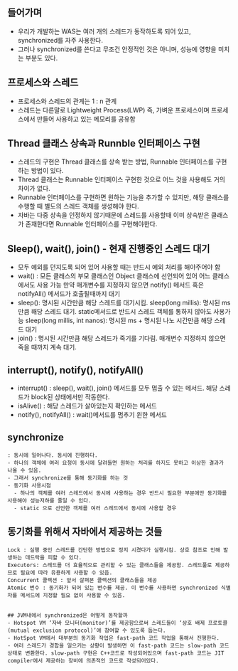 ## 들어가며
 - 우리가 개발하는 WAS는 여러 개의 스레드가 동작하도록 되어 있고, synchronized를 자주 사용한다.
 - 그러나 synchronized를 쓴다고 무조건 안정적인 것은 아니며, 성능에 영향을 미치는 부분도 있다. 
 
 ## 프로세스와 스레드 
 - 프로세스와 스레드의 관계는 1 : n 관계
 - 스레드는 다른말로 Lightweight Process(LWP) 즉, 가벼운 프로세스이며 프로세스에서 만들어 사용하고 있는 메모리를 공유함
 
 ## Thread 클래스 상속과 Runnble 인터페이스 구현
 - 스레드의 구현은 Thread 클래스를 상속 받는 방법, Runnable 인터페이스를 구현하는 방법이 있다.
 - Thread 클래스는 Runnable 인터페이스 구현한 것으로 어느 것을 사용해도 거의 차이가 없다.
 - Runnable 인터페이스를 구현하면 원하는 기능을 추가할 수 있지만, 해당 클래스를 수행할 때 별도의 스레드 객체를 생성해야 한다. 
 - 자바는 다중 상속을 인정하지 않기때문에 스레드를 사용할때 이미 상속받은 클래스가 존재한다면 Runnable 인터페이스를 구현해야한다. 
 
 
 
 ## Sleep(), wait(), join() - 현재 진행중인 스레드 대기
  - 모두 예외를 던지도록 되어 있어 사용할 때는 반드시 예외 처리를 해야주어야 함
  - wait() : 모든 클래스의 부모 클래스인 Object 클래스에 선언되어 있어 어느 클래스에서도 사용 가능
             만약 매개변수를 지정하지 않으면 notify() 메서드 혹은 notifyAll() 메서드가 호출될때까지 대기
  - sleep(): 명시된 시간만큼 해당 스레드를 대기시킴. 
    sleep(long millis): 명시된 ms만큼 해당 스레드 대기. static메서드로 반드시 스레드 객체를 통하지 않아도 사용가능
    sleep(long millis, int nanos): 명시된 ms + 명시된 나노 시간만큼 해당 스레드 대기 
  - join() : 명시된 시간만큼 해당 스레드가 죽기를 기다림. 매개변수 지정하지 않으면 죽을 때까지 계속 대기.
  
 ## interrupt(), notify(), notifyAll()
  - interrupt() : sleep(), wait(), join() 메서드를 모두 멈출 수 있는 메서드. 해당 스레드가 block된 상태에서만 작동한다. 
  - isAlive() : 해당 스레드가 살아있는지 확인하는 메서드
  - notify(), notifyAll() : wait()메서드를 멈추기 윈한 메서드
    
    
 ## synchronize
    : 동시에 일어나다. 동시에 진행하다.
    - 하나의 객체에 여러 요청이 동시에 달려들면 원하는 처리를 하지도 못하고 이상한 결과가 나올 수 있음. 
    - 그래서 synchronize를 통해 동기화를 하는 것 
    - 동기화 사용시점 
      - 하나의 객체를 여러 스레드에서 동시에 사용하는 경우 반드시 필요한 부분에만 동기화를 사용해야 성능저하를 줄일 수 있다. 
      - static 으로 선언한 객체를 여러 스레드에서 동시에 사용할 경우 
      
 ## 동기화를 위해서 자바에서 제공하는 것들 
    Lock : 실행 중인 스레드를 간단한 방법으로 정지 시켰다가 실행시킴. 상호 참조로 인해 발생하는 데드락을 피할 수 있다.
    Executors: 스레드를 더 효율적으로 관리할 수 있는 클래스들을 제공함. 스레드풀로 제공하므로 필요에 따라 유용하게 사용할 수 있음.
    Concurrent 콜렉션 : 앞서 살펴본 콜렉션의 클래스들을 제공
    Atomic 변수 : 동기화가 되어 있는 변수를 제공. 이 변수를 사용하면 synchronized 식별자를 메서드에 지정할 필요 없이 사용할 수 있음. 
    
    
    ## JVM내에서 synchronized은 어떻게 동작할까 
    - Hotspot VM ‘자바 모니터(monitor)’를 제공함으로써 스레드들이 ‘상호 배제 프로토콜(mutual exclusion protocol)’에 참여할 수 있도록 돕는다.
    - HotSpot VM에서 대부분의 동기화 작업은 fast-path 코드 작업을 통해서 진행한다.
    - 여러 스레드가 경합을 일으키는 상황이 발생하면 이 fast-path 코드는 slow-path 코드 상태로 변환한다. slow-path 구현은 C++코드로 작성되어있으며 fast-path 코드는 JIT compiler에서 제공하는 장비에 의존적인 코드로 작성되어있다.
    
  
 
